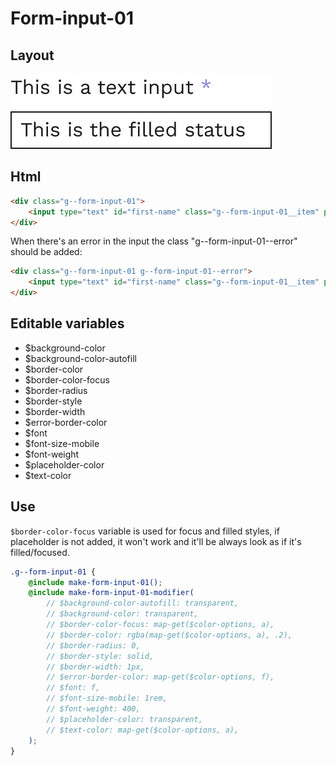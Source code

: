# Form-input-01

## Layout

![alt text][input-01]

[input-01]: /src/img/global-components/form-fields/input-01.jpg

## Html

```html
<div class="g--form-input-01">
    <input type="text" id="first-name" class="g--form-input-01__item" placeholder=" " />
</div>
```

When there's an error in the input the class "g--form-input-01--error" should be added:

```html
<div class="g--form-input-01 g--form-input-01--error">
    <input type="text" id="first-name" class="g--form-input-01__item" placeholder=" " />
</div>
```

## Editable variables

- $background-color
- $background-color-autofill
- $border-color
- $border-color-focus
- $border-radius
- $border-style
- $border-width
- $error-border-color
- $font
- $font-size-mobile
- $font-weight
- $placeholder-color
- $text-color

## Use

`$border-color-focus` variable is used for focus and filled styles, if placeholder is not added, it won't work and it'll be always look as if it's filled/focused.

```scss
.g--form-input-01 {
    @include make-form-input-01();
    @include make-form-input-01-modifier(
        // $background-color-autofill: transparent,
        // $background-color: transparent,
        // $border-color-focus: map-get($color-options, a),
        // $border-color: rgba(map-get($color-options, a), .2),
        // $border-radius: 0,
        // $border-style: solid,
        // $border-width: 1px,
        // $error-border-color: map-get($color-options, f),
        // $font: f,
        // $font-size-mobile: 1rem,
        // $font-weight: 400,
        // $placeholder-color: transparent,
        // $text-color: map-get($color-options, a),
    );
}
```
